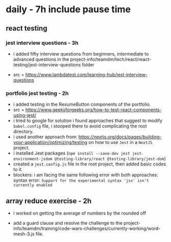 # daily - 7h include pause time

## react testing

### jest interview questions - 3h

* i added fifty interview questions from beginners, intermediate to advanced questions in the project-info/teamdm/tech/react/react-testing/jest-interview-questions folder
  
* src = https://www.lambdatest.com/learning-hub/jest-interview-questions

### portfolio jest testing - 2h

* i added testing in the ResumeButton components of the portfolio.
* src = https://www.geeksforgeeks.org/how-to-test-react-components-using-jest/
* i tried to google for solution i found approaches that suggest to modify `babel.config` file, i stooped there to avoid complicating the root directory.
* i used another approach from: https://nextjs.org/docs/pages/building-your-application/optimizing/testing on how to use `Jest` in a `NextJS` project.
* i installed Jest packages (`npm install --save-dev jest jest-environment-jsdom @testing-library/react @testing-library/jest-dom`)
* created a `jest.config.js` file in the root project, then added basic codes to it.
* blockers: i am facing the same following error with both approaches: syntax error: `Support for the experimental syntax 'jsx' isn't currently enabled`
  
## array reduce exercise - 2h

* i worked on getting the average of numbers by the rounded off
  
* add a guard clause and resolve the challenge to the project-info/teamdm/training/code-wars-challenges/currently-working/word-mesh-3.js file.